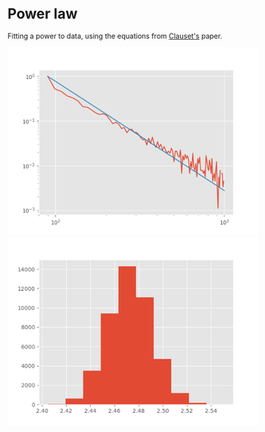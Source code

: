 # Power law

Fitting a power to data, using the equations from [Clauset's](https://arxiv.org/pdf/1208.3524.pdf) paper.

![fit](fit.png)
![hist](alpha_hist.png)
